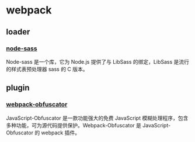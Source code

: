 # webpack

## loader

### [node-sass](./loader/node-sass.md)

Node-sass 是一个库，它为 Node.js 提供了与 LibSass 的绑定，LibSass 是流行的样式表预处理器 sass 的 C 版本。

## plugin

### [webpack-obfuscator](./plugin/webpack-obfuscator.md)

JavaScript-Obfuscator 是一款功能强大的免费 JavaScript 模糊处理程序，包含多种功能，可为源代码提供保护。Webpack-Obfuscator 是 JavaScript-Obfuscator 的 webpack 插件。
